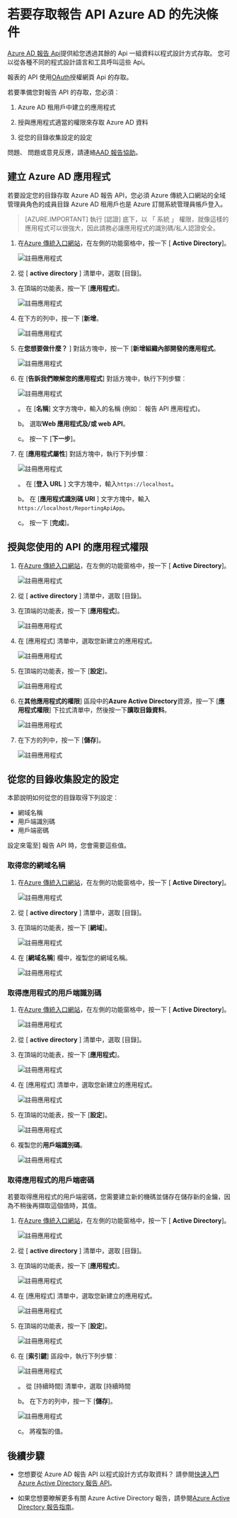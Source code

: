 <properties
    pageTitle="若要存取報告 API Azure AD 的先決條件。 |Microsoft Azure"
    description="深入瞭解存取報告 API Azure AD 先決條件"
    services="active-directory"
    documentationCenter=""
    authors="dhanyahk"
    manager="femila"
    editor=""/>

<tags
    ms.service="active-directory"
    ms.devlang="na"
    ms.topic="article"
    ms.tgt_pltfrm="na"
    ms.workload="identity"
    ms.date="09/25/2016"
    ms.author="dhanyahk;markvi"/>

# <a name="prerequisites-to-access-the-azure-ad-reporting-api"></a>若要存取報告 API Azure AD 的先決條件 

[Azure AD 報告 Api](https://msdn.microsoft.com/library/azure/ad/graph/howto/azure-ad-reports-and-events-preview)提供給您透過其餘的 Api 一組資料以程式設計方式存取。 您可以從各種不同的程式設計語言和工具呼叫這些 Api。

報表的 API 使用[OAuth](https://msdn.microsoft.com/library/azure/dn645545.aspx)授權網頁 Api 的存取。 

若要準備您對報告 API 的存取，您必須︰

1. Azure AD 租用戶中建立的應用程式 

2. 授與應用程式適當的權限來存取 Azure AD 資料

3. 從您的目錄收集設定的設定

問題、 問題或意見反應，請連絡[AAD 報告協助](mailto:aadreportinghelp@microsoft.com)。


## <a name="create-an-azure-ad-application"></a>建立 Azure AD 應用程式

若要設定您的目錄存取 Azure AD 報告 API，您必須 Azure 傳統入口網站的全域管理員角色的成員目錄 Azure AD 租用戶也是 Azure 訂閱系統管理員帳戶登入。

> [AZURE.IMPORTANT] 執行 [認證] 底下，以 「 系統 」 權限，就像這樣的應用程式可以很強大，因此請務必讓應用程式的識別碼/私人認證安全。


1. 在[Azure 傳統入口網站](https://manage.windowsazure.com)，在左側的功能窗格中，按一下 [ **Active Directory**]。

    ![註冊應用程式](./media/active-directory-reporting-api-prerequisites/01.png) 

2. 從 [ **active directory** ] 清單中，選取 [目錄]。

3. 在頂端的功能表，按一下 [**應用程式**]。

    ![註冊應用程式](./media/active-directory-reporting-api-prerequisites/02.png) 

4. 在下方的列中，按一下 [**新增**。

    ![註冊應用程式](./media/active-directory-reporting-api-prerequisites/03.png) 

5. 在**您想要做什麼？** ] 對話方塊中，按一下 [**新增組織內部開發的應用程式**。 

    ![註冊應用程式](./media/active-directory-reporting-api-prerequisites/04.png) 


6. 在 [**告訴我們瞭解您的應用程式**] 對話方塊中，執行下列步驟︰ 

    ![註冊應用程式](./media/active-directory-reporting-api-prerequisites/05.png) 

    。 在 [**名稱**] 文字方塊中，輸入的名稱 (例如︰ 報告 API 應用程式)。

    b。 選取**Web 應用程式及/或 web API**。

    c。 按一下 [**下一步**]。


7. 在 [**應用程式屬性**] 對話方塊中，執行下列步驟︰ 

    ![註冊應用程式](./media/active-directory-reporting-api-prerequisites/06.png) 

    。 在 [**登入 URL** ] 文字方塊中，輸入`https://localhost`。

    b。 在 [**應用程式識別碼 URI** ] 文字方塊中，輸入```https://localhost/ReportingApiApp```。

    c。 按一下 [**完成**]。



## <a name="grant-your-application-permission-to-use-the-api"></a>授與您使用的 API 的應用程式權限

1. 在[Azure 傳統入口網站](https://manage.windowsazure.com/)，在左側的功能窗格中，按一下 [ **Active Directory**]。

    ![註冊應用程式](./media/active-directory-reporting-api-prerequisites/01.png) 

2. 從 [ **active directory** ] 清單中，選取 [目錄]。

3. 在頂端的功能表，按一下 [**應用程式**]。

    ![註冊應用程式](./media/active-directory-reporting-api-prerequisites/02.png)


3. 在 [應用程式] 清單中，選取您新建立的應用程式。

    ![註冊應用程式](./media/active-directory-reporting-api-prerequisites/07.png)

4. 在頂端的功能表，按一下 [**設定**]。

    ![註冊應用程式](./media/active-directory-reporting-api-prerequisites/08.png)


5. 在**其他應用程式的權限**] 區段中的**Azure Active Directory**資源，按一下 [**應用程式權限**] 下拉式清單中，然後按一下**讀取目錄資料**。

    ![註冊應用程式](./media/active-directory-reporting-api-prerequisites/09.png)


5. 在下方的列中，按一下 [**儲存**]。

    ![註冊應用程式](./media/active-directory-reporting-api-prerequisites/10.png)


## <a name="gather-configuration-settings-from-your-directory"></a>從您的目錄收集設定的設定

本節說明如何從您的目錄取得下列設定︰

- 網域名稱
- 用戶端識別碼
- 用戶端密碼

設定來電至] 報告 API 時，您會需要這些值。 


### <a name="get-your-domain-name"></a>取得您的網域名稱

1. 在[Azure 傳統入口網站](https://manage.windowsazure.com)，在左側的功能窗格中，按一下 [ **Active Directory**]。

    ![註冊應用程式](./media/active-directory-reporting-api-prerequisites/01.png) 

2. 從 [ **active directory** ] 清單中，選取 [目錄]。

3. 在頂端的功能表，按一下 [**網域**]。

    ![註冊應用程式](./media/active-directory-reporting-api-prerequisites/11.png) 

4. 在 [**網域名稱**] 欄中，複製您的網域名稱。

    ![註冊應用程式](./media/active-directory-reporting-api-prerequisites/12.png) 


### <a name="get-the-applications-client-id"></a>取得應用程式的用戶端識別碼

1. 在[Azure 傳統入口網站](https://manage.windowsazure.com)，在左側的功能窗格中，按一下 [ **Active Directory**]。

    ![註冊應用程式](./media/active-directory-reporting-api-prerequisites/01.png) 

2. 從 [ **active directory** ] 清單中，選取 [目錄]。

3. 在頂端的功能表，按一下 [**應用程式**]。

    ![註冊應用程式](./media/active-directory-reporting-api-prerequisites/02.png) 

4. 在 [應用程式] 清單中，選取您新建立的應用程式。

    ![註冊應用程式](./media/active-directory-reporting-api-prerequisites/07.png)

4. 在頂端的功能表，按一下 [**設定**]。

    ![註冊應用程式](./media/active-directory-reporting-api-prerequisites/08.png)

4. 複製您的**用戶端識別碼**。

    ![註冊應用程式](./media/active-directory-reporting-api-prerequisites/13.png)


### <a name="get-the-applications-client-secret"></a>取得應用程式的用戶端密碼

若要取得應用程式的用戶端密碼，您需要建立新的機碼並儲存在儲存新的金鑰，因為不稍後再擷取這個值時，其值。

1. 在[Azure 傳統入口網站](https://manage.windowsazure.com)，在左側的功能窗格中，按一下 [ **Active Directory**]。

    ![註冊應用程式](./media/active-directory-reporting-api-prerequisites/01.png) 

2. 從 [ **active directory** ] 清單中，選取 [目錄]。

3. 在頂端的功能表，按一下 [**應用程式**]。

    ![註冊應用程式](./media/active-directory-reporting-api-prerequisites/02.png) 

4. 在 [應用程式] 清單中，選取您新建立的應用程式。

    ![註冊應用程式](./media/active-directory-reporting-api-prerequisites/07.png)

4. 在頂端的功能表，按一下 [**設定**]。

    ![註冊應用程式](./media/active-directory-reporting-api-prerequisites/08.png)

5. 在 [**索引鍵**] 區段中，執行下列步驟︰ 

    ![註冊應用程式](./media/active-directory-reporting-api-prerequisites/14.png)

    。 從 [持續時間] 清單中，選取 [持續時間

    b。 在下方的列中，按一下 [**儲存**]。

    ![註冊應用程式](./media/active-directory-reporting-api-prerequisites/10.png)

    c。 將複製的值。

## <a name="next-steps"></a>後續步驟

- 您想要從 Azure AD 報告 API 以程式設計方式存取資料？ 請參閱[快速入門 Azure Active Directory 報告 API](active-directory-reporting-api-getting-started.md)。

- 如果您想要瞭解更多有關 Azure Active Directory 報告，請參閱[Azure Active Directory 報告指南](active-directory-reporting-guide.md)。  
